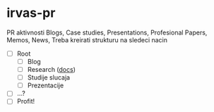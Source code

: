 irvas-pr
========



PR aktivnosti
Blogs, Case studies, Presentations, Profesional Papers, Memos, News,
Treba kreirati strukturu na sledeci nacin

- [ ] Root
  - [ ] Blog
  - [ ] Research ([docs](http://en.wikipedia.org/wiki/Wormhole#Time_travel))
  - [ ] Studije slucaja
  - [ ] Prezentacije
- [ ] ...?
- [ ] Profit!
